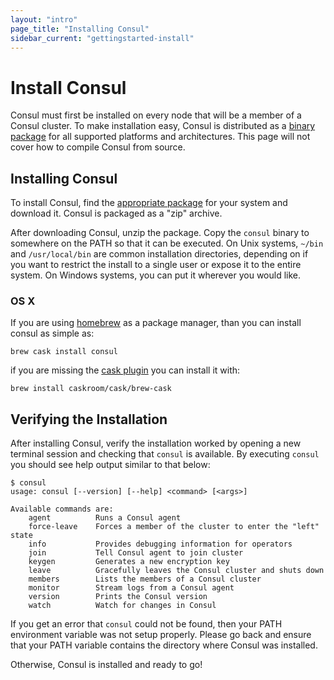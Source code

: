 ```yaml
---
layout: "intro"
page_title: "Installing Consul"
sidebar_current: "gettingstarted-install"
---
```


# Install Consul

Consul must first be installed on every node that will be a member of a
Consul cluster. To make installation easy, Consul is distributed as a
[binary package](/downloads.html) for all supported platforms and
architectures. This page will not cover how to compile Consul from
source.

## Installing Consul

To install Consul, find the [appropriate package](/downloads.html) for
your system and download it. Consul is packaged as a "zip" archive.

After downloading Consul, unzip the package. Copy the `consul` binary to
somewhere on the PATH so that it can be executed. On Unix systems,
`~/bin` and `/usr/local/bin` are common installation directories,
depending on if you want to restrict the install to a single user or
expose it to the entire system. On Windows systems, you can put it wherever
you would like.

### OS X

If you are using [homebrew](http://brew.sh/#install) as a package manager,
than you can install consul as simple as:
```
brew cask install consul
```

if you are missing the [cask plugin](http://caskroom.io/) you can install it with:
```
brew install caskroom/cask/brew-cask
```

## Verifying the Installation

After installing Consul, verify the installation worked by opening a new
terminal session and checking that `consul` is available. By executing
`consul` you should see help output similar to that below:

```
$ consul
usage: consul [--version] [--help] <command> [<args>]

Available commands are:
    agent          Runs a Consul agent
    force-leave    Forces a member of the cluster to enter the "left" state
    info           Provides debugging information for operators
    join           Tell Consul agent to join cluster
    keygen         Generates a new encryption key
    leave          Gracefully leaves the Consul cluster and shuts down
    members        Lists the members of a Consul cluster
    monitor        Stream logs from a Consul agent
    version        Prints the Consul version
    watch          Watch for changes in Consul
```

If you get an error that `consul` could not be found, then your PATH
environment variable was not setup properly. Please go back and ensure
that your PATH variable contains the directory where Consul was installed.

Otherwise, Consul is installed and ready to go!
